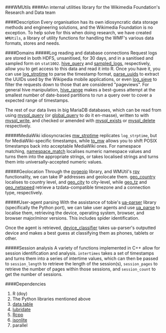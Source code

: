 ###WMUtils
####An internal utilities library for the Wikimedia Foundation's Research and Data team

####Description
Every organisation has its own idiosyncratic data storage methods and engineering solutions, and the
Wikimedia Foundation is no exception. To help solve for this when doing research, we have created <code>WMUtils</code>,
a library of utility functions for handling the WMF's various data formats, stores and needs.

####Domains
#####Log reading and database connections
Request logs are stored in both HDFS, unsanitised, for 30 days, and in a sanitised and sampled form on
<code>stat1002</code>. [hive_query](https://github.com/Ironholds/WMUtils/blob/master/R/hive_query.R) and
[sampled_logs](https://github.com/Ironholds/WMUtils/blob/master/R/sampled_logs.R), respectively, allow you to
get access to this data and read it into R. Once you have it, you can use [log_strptime](https://github.com/Ironholds/WMUtils/blob/master/R/log_strptime.R) to parse the timestamp format, [parse_uuids](https://github.com/Ironholds/WMUtils/blob/master/R/parse_uuids.R) to extract the UUIDs used by the Wikipedia mobile applications, or even
[log_sieve](https://github.com/Ironholds/WMUtils/blob/master/R/log_sieve.R) to filter the requests down to
those that are considered "pageviews". For general hive manipulation, [hive_range](https://github.com/Ironholds/WMUtils/blob/master/R/hive_range.R) makes a best-guess attempt at the smallest number of date-based partitions to run
a query over to cover a expected range of timestamps.

The rest of our data lives in big MariaDB databases, which can be read from using [mysql_query](https://github.com/Ironholds/WMUtils/blob/master/R/mysql_query.R) (or [global_query](https://github.com/Ironholds/WMUtils/blob/master/R/global_query.R) to do it en-masse), written to with [mysql_write](https://github.com/Ironholds/WMUtils/blob/master/R/mysql_write.R), and checked or amended with [mysql_exists](https://github.com/Ironholds/WMUtils/blob/master/R/mysql_exists.R) or [mysql_delete](https://github.com/Ironholds/WMUtils/blob/master/R/mysql_delete.R) respectively.

#####MediaWiki idiosyncracies
[mw_strptime](https://github.com/Ironholds/WMUtils/blob/master/R/mw_strptime.R) replicates <code>log_strptime</code>,
but for MediaWiki-specific timestamps, while [to_mw](https://github.com/Ironholds/WMUtils/blob/master/R/to_mw.R)
allows you to shift POSIX timestamps back into acceptable MediaWiki ones. For namespace matching,
[namespace_match](https://github.com/Ironholds/WMUtils/blob/master/R/namespace_match.R) localises numeric namespace
values and turns them into the appropriate strings, or takes localised strings and turns them into universally-accepted
numeric values.

#####Geolocation
Through the [pygeoip](https://github.com/appliedsec/pygeoip) library, and WMUtil's [rpy](https://github.com/Ironholds/WMUtils/blob/master/R/rpy.R)
functionality, we can take IP addresses and geolocate them. [geo_country](https://github.com/Ironholds/WMUtils/blob/master/R/geo_country.R) localises to country level, and [geo_city](https://github.com/Ironholds/WMUtils/blob/master/R/geo_city.R) to city-level, while [geo_tz](https://github.com/Ironholds/WMUtils/blob/master/R/geo_tz.R) and [geo_netspeed](https://github.com/Ironholds/WMUtils/blob/master/R/geo_netspeed.R) retrieve a tzdata-compatible timezone and
a connection type, respectively.

#####User-agent parsing
With the assistance of tobie's [ua-parser](https://github.com/tobie/ua-parser) library (specifically the Python port),
we can take user agents and use [ua_parse](https://github.com/Ironholds/WMUtils/blob/master/R/ua_parse.R) to localise
them, retrieving the device, operating system, browser, and browser major/minor versions. This includes spider
identification.

Once the agent is retrieved, [device_classifier](https://github.com/Ironholds/WMUtils/blob/master/R/device_classifier.R)
takes ua-parser's outputted device and makes a best guess at classifying them as phones, tablets or other.

#####Session analysis
A variety of functions implemented in C++ allow for session identification and analysis. <code>intertimes</code> takes
a set of timestamps and turns them into a series of intertime values, which can then be passed to <code>session\_length</code> to retrieve the length of the session(s), <code>session\_pages</code> to retrieve the number of pages within
those sessions, and <code>session\_count</code> to get the number of sessions.

####Dependencies
1. R (doy)
2. The Python libraries mentioned above
3. [data.table](https://github.com/Rdatatable/data.table)
4. [lubridate](https://github.com/hadley/lubridate)
5. [Rcpp](https://github.com/RcppCore/Rcpp)
6. [jsonlite](https://github.com/jeroenooms/jsonlite)
7. parallel
